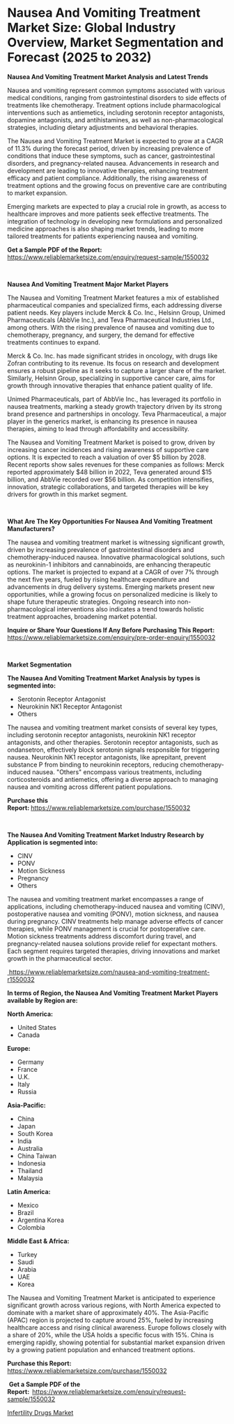 <p><h1>Nausea And Vomiting Treatment Market Size: Global Industry Overview, Market Segmentation and Forecast (2025 to 2032)</h1></p><p><strong>Nausea And Vomiting Treatment Market Analysis and Latest Trends</strong></p>
<p><p>Nausea and vomiting represent common symptoms associated with various medical conditions, ranging from gastrointestinal disorders to side effects of treatments like chemotherapy. Treatment options include pharmacological interventions such as antiemetics, including serotonin receptor antagonists, dopamine antagonists, and antihistamines, as well as non-pharmacological strategies, including dietary adjustments and behavioral therapies.</p><p>The Nausea and Vomiting Treatment Market is expected to grow at a CAGR of 11.3% during the forecast period, driven by increasing prevalence of conditions that induce these symptoms, such as cancer, gastrointestinal disorders, and pregnancy-related nausea. Advancements in research and development are leading to innovative therapies, enhancing treatment efficacy and patient compliance. Additionally, the rising awareness of treatment options and the growing focus on preventive care are contributing to market expansion. </p><p>Emerging markets are expected to play a crucial role in growth, as access to healthcare improves and more patients seek effective treatments. The integration of technology in developing new formulations and personalized medicine approaches is also shaping market trends, leading to more tailored treatments for patients experiencing nausea and vomiting.</p></p>
<p><strong>Get a Sample PDF of the Report:&nbsp;</strong> <a href="https://www.reliablemarketsize.com/enquiry/request-sample/1550032?utm_campaign=3073&utm_medium=2&utm_source=Github&utm_content=ia&utm_term=08032025&utm_id=nausea-and-vomiting-treatment">https://www.reliablemarketsize.com/enquiry/request-sample/1550032</a></p>
<p>&nbsp;</p>
<p><strong>Nausea And Vomiting Treatment Major Market Players</strong></p>
<p><p>The Nausea and Vomiting Treatment Market features a mix of established pharmaceutical companies and specialized firms, each addressing diverse patient needs. Key players include Merck & Co. Inc., Helsinn Group, Unimed Pharmaceuticals (AbbVie Inc.), and Teva Pharmaceutical Industries Ltd., among others. With the rising prevalence of nausea and vomiting due to chemotherapy, pregnancy, and surgery, the demand for effective treatments continues to expand.</p><p>Merck & Co. Inc. has made significant strides in oncology, with drugs like Zofran contributing to its revenue. Its focus on research and development ensures a robust pipeline as it seeks to capture a larger share of the market. Similarly, Helsinn Group, specializing in supportive cancer care, aims for growth through innovative therapies that enhance patient quality of life.</p><p>Unimed Pharmaceuticals, part of AbbVie Inc., has leveraged its portfolio in nausea treatments, marking a steady growth trajectory driven by its strong brand presence and partnerships in oncology. Teva Pharmaceutical, a major player in the generics market, is enhancing its presence in nausea therapies, aiming to lead through affordability and accessibility.</p><p>The Nausea and Vomiting Treatment Market is poised to grow, driven by increasing cancer incidences and rising awareness of supportive care options. It is expected to reach a valuation of over $5 billion by 2028. Recent reports show sales revenues for these companies as follows: Merck reported approximately $48 billion in 2022, Teva generated around $15 billion, and AbbVie recorded over $56 billion. As competition intensifies, innovation, strategic collaborations, and targeted therapies will be key drivers for growth in this market segment.</p></p>
<p>&nbsp;</p>
<p><strong>What Are The Key Opportunities For Nausea And Vomiting Treatment Manufacturers?</strong></p>
<p><p>The nausea and vomiting treatment market is witnessing significant growth, driven by increasing prevalence of gastrointestinal disorders and chemotherapy-induced nausea. Innovative pharmacological solutions, such as neurokinin-1 inhibitors and cannabinoids, are enhancing therapeutic options. The market is projected to expand at a CAGR of over 7% through the next five years, fueled by rising healthcare expenditure and advancements in drug delivery systems. Emerging markets present new opportunities, while a growing focus on personalized medicine is likely to shape future therapeutic strategies. Ongoing research into non-pharmacological interventions also indicates a trend towards holistic treatment approaches, broadening market potential.</p></p>
<p><strong>Inquire or Share Your Questions If Any Before Purchasing This Report:</strong> <a href="https://www.reliablemarketsize.com/enquiry/pre-order-enquiry/1550032?utm_campaign=3073&utm_medium=2&utm_source=Github&utm_content=ia&utm_term=08032025&utm_id=nausea-and-vomiting-treatment">https://www.reliablemarketsize.com/enquiry/pre-order-enquiry/1550032</a></p>
<p>&nbsp;</p>
<p><strong>Market Segmentation</strong></p>
<p><strong>The Nausea And Vomiting Treatment Market Analysis by types is segmented into:</strong></p>
<p><ul><li>Serotonin Receptor Antagonist</li><li>Neurokinin NK1 Receptor Antagonist</li><li>Others</li></ul></p>
<p><p>The nausea and vomiting treatment market consists of several key types, including serotonin receptor antagonists, neurokinin NK1 receptor antagonists, and other therapies. Serotonin receptor antagonists, such as ondansetron, effectively block serotonin signals responsible for triggering nausea. Neurokinin NK1 receptor antagonists, like aprepitant, prevent substance P from binding to neurokinin receptors, reducing chemotherapy-induced nausea. "Others" encompass various treatments, including corticosteroids and antiemetics, offering a diverse approach to managing nausea and vomiting across different patient populations.</p></p>
<p><strong>Purchase this Report:&nbsp;</strong><a href="https://www.reliablemarketsize.com/purchase/1550032?utm_campaign=3073&utm_medium=2&utm_source=Github&utm_content=ia&utm_term=08032025&utm_id=nausea-and-vomiting-treatment">https://www.reliablemarketsize.com/purchase/1550032</a></p>
<p>&nbsp;</p>
<p><strong>The Nausea And Vomiting Treatment Market Industry Research by Application is segmented into:</strong></p>
<p><ul><li>CINV</li><li>PONV</li><li>Motion Sickness</li><li>Pregnancy</li><li>Others</li></ul></p>
<p><p>The nausea and vomiting treatment market encompasses a range of applications, including chemotherapy-induced nausea and vomiting (CINV), postoperative nausea and vomiting (PONV), motion sickness, and nausea during pregnancy. CINV treatments help manage adverse effects of cancer therapies, while PONV management is crucial for postoperative care. Motion sickness treatments address discomfort during travel, and pregnancy-related nausea solutions provide relief for expectant mothers. Each segment requires targeted therapies, driving innovations and market growth in the pharmaceutical sector.</p></p>
<p><a href="https://www.reliablemarketsize.com/nausea-and-vomiting-treatment-r1550032?utm_campaign=3073&utm_medium=2&utm_source=Github&utm_content=ia&utm_term=08032025&utm_id=nausea-and-vomiting-treatment">&nbsp;https://www.reliablemarketsize.com/nausea-and-vomiting-treatment-r1550032</a></p>
<p><strong>In terms of Region, the Nausea And Vomiting Treatment Market Players available by Region are:</strong></p>
<p>
    <p> <strong> North America: </strong>
        <ul>
            <li>United States</li>
            <li>Canada</li>
        </ul>
        </p> 
    <p> <strong> Europe: </strong>
        <ul>
            <li>Germany</li>
            <li>France</li>
            <li>U.K.</li>
            <li>Italy</li>
            <li>Russia</li>
        </ul>
        </p> 
    <p> <strong> Asia-Pacific: </strong>
        <ul>
            <li>China</li>
            <li>Japan</li>
            <li>South Korea</li>
            <li>India</li>
            <li>Australia</li>
            <li>China Taiwan</li>
            <li>Indonesia</li>
            <li>Thailand</li>
            <li>Malaysia</li>
        </ul>
        </p> 
    <p> <strong> Latin America: </strong>
        <ul>
            <li>Mexico</li>
            <li>Brazil</li>
            <li>Argentina Korea</li>
            <li>Colombia</li>
        </ul>
        </p> 
    <p> <strong> Middle East & Africa: </strong>
        <ul>
            <li>Turkey</li>
            <li>Saudi</li>
            <li>Arabia</li>
            <li>UAE</li>
            <li>Korea</li>
        </ul>
    </p>
    </p>
<p><p>The Nausea and Vomiting Treatment Market is anticipated to experience significant growth across various regions, with North America expected to dominate with a market share of approximately 40%. The Asia-Pacific (APAC) region is projected to capture around 25%, fueled by increasing healthcare access and rising clinical awareness. Europe follows closely with a share of 20%, while the USA holds a specific focus with 15%. China is emerging rapidly, showing potential for substantial market expansion driven by a growing patient population and enhanced treatment options.</p></p>
<p><strong>Purchase this Report: </strong><a href="https://www.reliablemarketsize.com/purchase/1550032?utm_campaign=3073&utm_medium=2&utm_source=Github&utm_content=ia&utm_term=08032025&utm_id=nausea-and-vomiting-treatment">https://www.reliablemarketsize.com/purchase/1550032</a></p>
<p>&nbsp;<strong>Get a Sample PDF of the Report:&nbsp;&nbsp;</strong><a href="https://www.reliablemarketsize.com/enquiry/request-sample/1550032?utm_campaign=3073&utm_medium=2&utm_source=Github&utm_content=ia&utm_term=08032025&utm_id=nausea-and-vomiting-treatment">https://www.reliablemarketsize.com/enquiry/request-sample/1550032</a></p>
<p><strong></strong></p>
<p><p><a href="https://github.com/nibbsmantji/Market-Research-Report-List-1/blob/main/infertility-drugs-market.md?utm_campaign=3073&utm_medium=2&utm_source=Github&utm_content=ia&utm_term=08032025&utm_id=nausea-and-vomiting-treatment">Infertility Drugs Market</a></p></p>